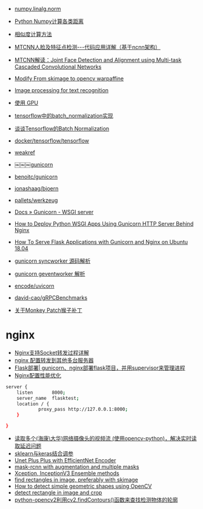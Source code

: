 - [numpy.linalg.norm](https://docs.scipy.org/doc/numpy-1.13.0/reference/generated/numpy.linalg.norm.html)
- [Python Numpy计算各类距离](https://blog.csdn.net/liukuan73/article/details/80494779)
- [相似度计算方法](https://www.cnblogs.com/chenxiangzhen/p/10648503.html)

- [MTCNN人脸及特征点检测---代码应用详解（基于ncnn架构）](https://blog.csdn.net/fuwenyan/article/details/77573755)
- [MTCNN解读：Joint Face Detection and Alignment using Multi-task Cascaded Convolutional Networks](https://blog.csdn.net/fuwenyan/article/details/73201680)
- [Modify From skimage to opencv warpaffine](https://github.com/cftang0827/face_alignment/commit/ae0fac4aa1e5658aa74027ec28eab876606c505e)
- [Image processing for text recognition](http://blog.mathocr.com/2017/06/25/image-processing-for-text-recognition.html)

- [使用 GPU](https://www.tensorflow.org/guide/using_gpu)
- [tensorflow中的batch_normalization实现](https://www.cnblogs.com/jiangxinyang/p/9394353.html)
- [谈谈Tensorflow的Batch Normalization](https://www.jianshu.com/p/0312e04e4e83)
- [docker/tensorflow/tensorflow](https://hub.docker.com/r/tensorflow/tensorflow/)

- [weakref](https://docs.python.org/3/library/weakref.html)

- [￼￼￼gunicorn](https://gunicorn.org)
- [benoitc/gunicorn](https://github.com/benoitc/gunicorn)
- [jonashaag/bjoern](https://github.com/jonashaag/bjoern)
- [pallets/werkzeug](https://github.com/pallets/werkzeug)
- [Docs » Gunicorn - WSGI server](http://docs.gunicorn.org/en/stable/)
- [How to Deploy Python WSGI Apps Using Gunicorn HTTP Server Behind Nginx](https://www.digitalocean.com/community/tutorials/how-to-deploy-python-wsgi-apps-using-gunicorn-http-server-behind-nginx)
- [How To Serve Flask Applications with Gunicorn and Nginx on Ubuntu 18.04](https://www.digitalocean.com/community/tutorials/how-to-serve-flask-applications-with-gunicorn-and-nginx-on-ubuntu-18-04)
- [gunicorn syncworker 源码解析](https://www.cnblogs.com/xybaby/p/6297147.html)
- [gunicorn geventworker 解析](https://www.cnblogs.com/xybaby/p/6374798.html)
- [encode/uvicorn](https://github.com/encode/uvicorn)
- [david-cao/gRPCBenchmarks](https://github.com/david-cao/gRPCBenchmarks)
- [关于Monkey Patch猴子补丁](https://www.cnblogs.com/robert871126/p/10107258.html)
# nginx
  - [Nginx支持Socket转发过程详解](https://www.cnblogs.com/knowledgesea/p/6497783.html)
  - [nginx 配置转发到其他多台服务器](https://www.cnblogs.com/gjack/p/8315603.html)
  - [Flask部署| gunicorn、nginx部署flask项目，并用supervisor来管理进程](https://www.cnblogs.com/xmxj0707/p/8452881.html)
  - [Nginx配置性能优化](https://www.cnblogs.com/kreo/p/4217446.html)
  ```sh
  server {
      listen       8000;
      server_name  flasktest;
      location / {
              proxy_pass http://127.0.0.1:8000;
      }

  }
  ```
- [读取多个(海康\大华)网络摄像头的视频流 (使用opencv-python)，解决实时读取延迟问题](https://zhuanlan.zhihu.com/p/38136322)
- [sklearn与keras结合调参](https://cloud.tencent.com/developer/article/1447855)
- [Unet Plus Plus with EfficientNet Encoder](https://www.kaggle.com/meaninglesslives/unet-plus-plus-with-efficientnet-encoder)
- [mask-rcnn with augmentation and multiple masks](https://www.kaggle.com/abhishek/mask-rcnn-with-augmentation-and-multiple-masks)
- [Xception, InceptionV3 Ensemble methods](https://www.kaggle.com/robhardwick/xception-inceptionv3-ensemble-methods)
- [find rectangles in image, preferably with skimage](https://stackoverflow.com/questions/36635124/find-rectangles-in-image-preferably-with-skimage)
- [How to detect simple geometric shapes using OpenCV](https://stackoverflow.com/questions/11424002/how-to-detect-simple-geometric-shapes-using-opencv)
- [detect rectangle in image and crop](https://stackoverflow.com/questions/45767866/detect-rectangle-in-image-and-crop)
- [python-opencv2利用cv2.findContours()函数来查找检测物体的轮廓](https://blog.csdn.net/hjxu2016/article/details/77833336)
